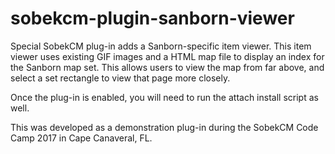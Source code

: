 # sobekcm-plugin-sanborn-viewer

Special SobekCM plug-in adds a Sanborn-specific item viewer.  This item viewer uses existing GIF images and a HTML map file to display an index for the Sanborn map set.  This allows users to view the map from far above, and select a set rectangle to view that page more closely.

Once the plug-in is enabled, you will need to run the attach install script as well.

This was developed as a demonstration plug-in during the SobekCM Code Camp 2017 in Cape Canaveral, FL.
